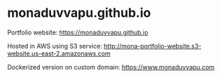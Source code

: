 # monaduvvapu.github.io
 Portfolio website: https://monaduvvapu.github.io

 Hosted in AWS using S3 service: http://mona-portfolio-website.s3-website.us-east-2.amazonaws.com

 Dockerized version on custom domain: https://www.monaduvvapu.com

